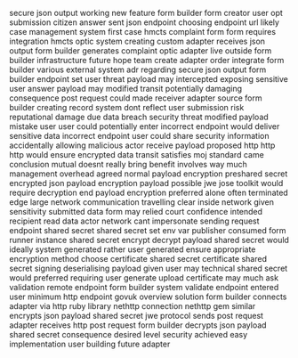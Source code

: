 secure json output working new feature form builder form creator user opt submission citizen answer sent json endpoint choosing endpoint url likely case management system first case hmcts complaint form form requires integration hmcts optic system creating custom adapter receives json output form builder generates complaint optic adapter live outside form builder infrastructure future hope team create adapter order integrate form builder various external system adr regarding secure json output form builder endpoint set user threat payload may intercepted exposing sensitive user answer payload may modified transit potentially damaging consequence post request could made receiver adapter source form builder creating record system dont reflect user submission risk reputational damage due data breach security threat modified payload mistake user user could potentially enter incorrect endpoint would deliver sensitive data incorrect endpoint user could share security information accidentally allowing malicious actor receive payload proposed http http http would ensure encrypted data transit satisfies moj standard came conclusion mutual doesnt really bring benefit involves way much management overhead agreed normal payload encryption preshared secret encrypted json payload encryption payload possible jwe jose toolkit would require decryption end payload encryption preferred alone often terminated edge large network communication travelling clear inside network given sensitivity submitted data form may relied court confidence intended recipient read data actor network cant impersonate sending request endpoint shared secret shared secret set env var publisher consumed form runner instance shared secret encrypt decrypt payload shared secret would ideally system generated rather user generated ensure appropriate encryption method choose certificate shared secret certificate shared secret signing deserialising payload given user may technical shared secret would preferred requiring user generate upload certificate may much ask validation remote endpoint form builder system validate endpoint entered user minimum http endpoint govuk overview solution form builder connects adapter via http ruby library nethttp connection nethttp gem similar encrypts json payload shared secret jwe protocol sends post request adapter receives http post request form builder decrypts json payload shared secret consequence desired level security achieved easy implementation user building future adapter
